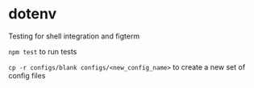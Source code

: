 # dotenv
Testing for shell integration and figterm

`npm test` to run tests

`cp -r configs/blank configs/<new_config_name>` to create a new set of config files